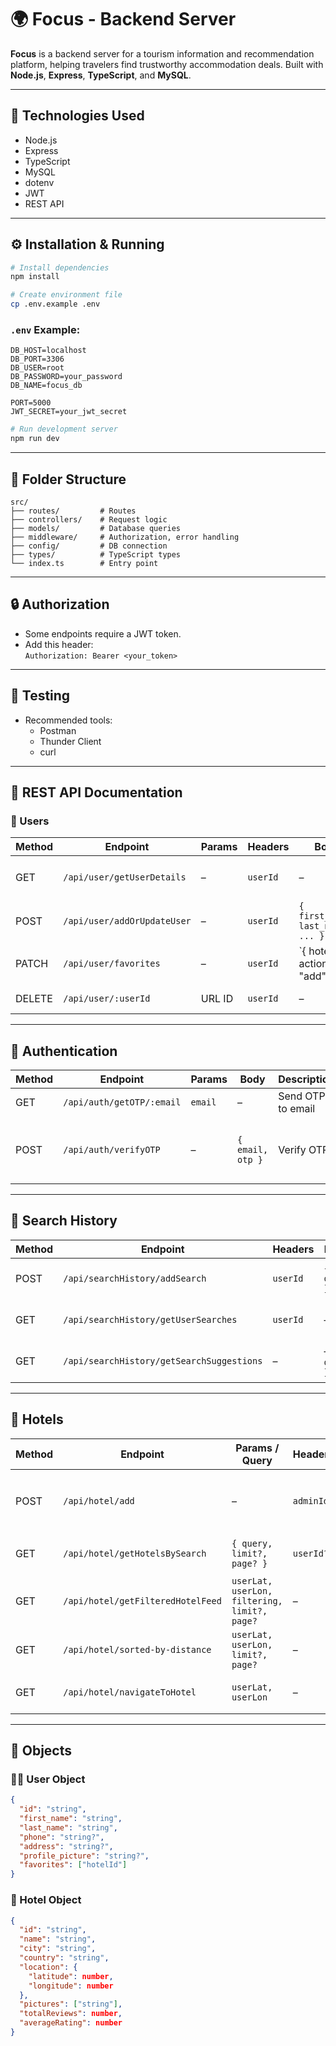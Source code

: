 # 🌍 Focus - Backend Server

**Focus** is a backend server for a tourism information and recommendation platform, helping travelers find trustworthy accommodation deals. Built with **Node.js**, **Express**, **TypeScript**, and **MySQL**.

---

## 🚀 Technologies Used

- Node.js  
- Express  
- TypeScript  
- MySQL  
- dotenv  
- JWT  
- REST API  

---

## ⚙️ Installation & Running

```bash
# Install dependencies
npm install

# Create environment file
cp .env.example .env
```

### `.env` Example:

```
DB_HOST=localhost
DB_PORT=3306
DB_USER=root
DB_PASSWORD=your_password
DB_NAME=focus_db

PORT=5000
JWT_SECRET=your_jwt_secret
```

```bash
# Run development server
npm run dev
```

---

## 📁 Folder Structure

```
src/
├── routes/         # Routes
├── controllers/    # Request logic
├── models/         # Database queries
├── middleware/     # Authorization, error handling
├── config/         # DB connection
├── types/          # TypeScript types
└── index.ts        # Entry point
```

---

## 🔒 Authorization

- Some endpoints require a JWT token.
- Add this header:  
  `Authorization: Bearer <your_token>`

---

## 🧪 Testing

- Recommended tools:
  - Postman
  - Thunder Client
  - curl

---

## 📡 REST API Documentation

### 👤 Users

| Method | Endpoint                   | Params | Headers        | Body | Description                             | Response | Errors |
|--------|----------------------------|--------|----------------|------|-----------------------------------------|----------|--------|
| GET    | `/api/user/getUserDetails` | –      | `userId`       | –    | Get user details by ID                  | `{ message, data: user }` | 400, 404, 500 |
| POST   | `/api/user/addOrUpdateUser`| –      | `userId`       | `{ first_name, last_name, ... }` | Add or update user by ID | `{ message, userId? }` | 400, 500 |
| PATCH  | `/api/user/favorites`      | –      | `userId`       | `{ hotelId, action: "add" | "remove" }` | Update favorite hotels list | `{ message, updatedList }` | 400, 404, 500 |
| DELETE | `/api/user/:userId`        | URL ID | `userId`       | –    | Delete user by ID                       | `{ message }` | 400, 404, 430, 500 |

---

## 🔐 Authentication

| Method | Endpoint                 | Params         | Body                          | Description                 | Response | Errors |
|--------|--------------------------|----------------|-------------------------------|-----------------------------|----------|--------|
| GET    | `/api/auth/getOTP/:email`| `email`        | –                             | Send OTP to email           | `{ message }` | 400, 500 |
| POST   | `/api/auth/verifyOTP`    | –              | `{ email, otp }`              | Verify OTP                  | `{ message }` | 400, 404, 401, 410, 500 |

---

## 📖 Search History

| Method | Endpoint                              | Headers | Body                  | Description                             | Response | Errors |
|--------|---------------------------------------|---------|-----------------------|-----------------------------------------|----------|--------|
| POST   | `/api/searchHistory/addSearch`        | `userId`| `{ query }`           | Add user search                         | `{ message }` | 400, 409, 500 |
| GET    | `/api/searchHistory/getUserSearches`  | `userId`| –                     | Get user's previous searches            | `{ data: [query] }` | 400, 404, 500 |
| GET    | `/api/searchHistory/getSearchSuggestions` | –   | – or `{ query }`      | Suggest searches by query               | `{ data: [query] }` | 400, 404, 500 |

---

## 🏨 Hotels

| Method | Endpoint                        | Params / Query | Headers   | Body                         | Description                       | Response | Errors |
|--------|----------------------------------|----------------|-----------|------------------------------|-----------------------------------|----------|--------|
| POST   | `/api/hotel/add`                | –              | `adminId` | `{ hotelName, city, location, pictures? }` | Create new hotel                 | `{ hotelId }` | 400, 409, 500 |
| GET    | `/api/hotel/getHotelsBySearch`  | `{ query, limit?, page? }` | `userId?` | – | Search hotels by query         | `{ data: [Hotel], message }` | 400, 404, 500 |
| GET    | `/api/hotel/getFilteredHotelFeed`| `userLat, userLon, filtering, limit?, page?` | – | – | Filtered hotel feed            | `{ data: [Hotel] }` | 400, 404, 500 |
| GET    | `/api/hotel/sorted-by-distance` | `userLat, userLon, limit?, page?` | – | – | Hotels sorted by distance      | `{ data: [Hotel] }` | 400, 404, 500 |
| GET    | `/api/hotel/navigateToHotel`    | `userLat, userLon` | – | – | Get closest hotel             | `{ data: Hotel }` | 400, 404, 500 |

---

## 🧾 Objects

### 🧍‍♂️ User Object

```json
{
  "id": "string",
  "first_name": "string",
  "last_name": "string",
  "phone": "string?",
  "address": "string?",
  "profile_picture": "string?",
  "favorites": ["hotelId"]
}
```

### 🏨 Hotel Object

```json
{
  "id": "string",
  "name": "string",
  "city": "string",
  "country": "string",
  "location": {
    "latitude": number,
    "longitude": number
  },
  "pictures": ["string"],
  "totalReviews": number,
  "averageRating": number
}
```